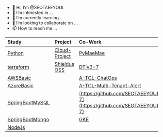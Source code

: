 - 👋 Hi, I’m @SEOTAEEYOUL
- 👀 I’m interested in ...
- 🌱 I’m currently learning ...
- 💞️ I’m looking to collaborate on ...
- 📫 How to reach me ...

<!---
SEOTAEEYOUL/SEOTAEEYOUL is a ✨ special ✨ repository because its `README.md` (this file) appears on your GitHub profile.
You can click the Preview link to take a look at your changes.
--->
| Study | Project | Co-Work |  
|:---|:---|:---|  
| [Python](https://github.com/SEOTAEEYOUL/python) | [Cloud-Project](https://github.com/SEOTAEEYOUL/Cloud-Project) | [PyMaeMae](https://github.com/JINYONG-LEE/PyMaeMae) |     
|[terraform](https://github.com/SEOTAEEYOUL/terraform) | [Shieldus OSS](https://github.com/SEOTAEEYOUL/Project-S) | [DTlv3-7](https://github.com/SEOTAEEYOUL/DTv3-7)|      
| [AWSBasic](https://github.com/SEOTAEEYOUL/AWSBasic)  | | [A-TCL-ChatOps](https://github.com/SEOTAEEYOUL/A-TCL-ChatOps) |
| [AzureBasic](https://github.com/SEOTAEEYOUL/AzureBasic) | |[A-TCL-Multi-Tenant-Alert](https://github.com/SEOTAEEYOUL/A-TCL-Multi-Tenant-Alert) |   
| [SpringBootMySQL](https://github.com/SEOTAEEYOUL/SpringBootMySQL) | | [https://github.com/SEOTAEEYOUL/DTv3-7](https://github.com/SEOTAEEYOUL/DTv3-7) |  
| [SpringBootMongo](https://github.com/SEOTAEEYOUL/SpringBootMongo) | | [GKE](https://github.com/SEOTAEEYOUL/GKE) |   
| [Node.js](https://github.com/SEOTAEEYOUL/nodejs) | | |  
